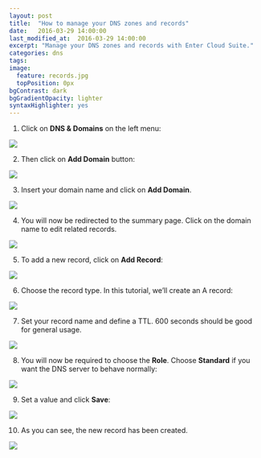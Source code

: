 ```yaml
---
layout: post
title:  "How to manage your DNS zones and records"
date:   2016-03-29 14:00:00
last_modified_at:  2016-03-29 14:00:00
excerpt: "Manage your DNS zones and records with Enter Cloud Suite."
categories: dns
tags:
image:
  feature: records.jpg
  topPosition: 0px
bgContrast: dark
bgGradientOpacity: lighter
syntaxHighlighter: yes
---
```

1. Click on **DNS & Domains** on the left menu:
<img class="responsive-guide-img" src="{{ site.baseurl_posts_img }}ecs-dns-records-01.png">

2. Then click on **Add Domain** button:
<img class="responsive-guide-img" src="{{ site.baseurl_posts_img }}ecs-dns-records-02.png">

3. Insert your domain name and click on **Add Domain**.
<img class="responsive-guide-img" src="{{ site.baseurl_posts_img }}ecs-dns-records-03.png">

4. You will now be redirected to the summary page. Click on the domain name to edit related records.
<img class="responsive-guide-img" src="{{ site.baseurl_posts_img }}ecs-dns-records-04.png">

5. To add a new record, click on **Add Record**:
<img class="responsive-guide-img" src="{{ site.baseurl_posts_img }}ecs-dns-records-05.png">

6. Choose the record type. In this tutorial, we’ll create an A record:
<img class="responsive-guide-img" src="{{ site.baseurl_posts_img }}ecs-dns-records-06.png">

7. Set your record name and define a TTL. 600 seconds should be good for general usage.
<img class="responsive-guide-img" src="{{ site.baseurl_posts_img }}ecs-dns-records-07.png">

8. You will now be required to choose the **Role**. Choose **Standard** if you want the DNS server to behave normally:
<img class="responsive-guide-img" src="{{ site.baseurl_posts_img }}ecs-dns-records-08.png">

9. Set a value and click **Save**:
<img class="responsive-guide-img" src="{{ site.baseurl_posts_img }}ecs-dns-records-09.png">

10. As you can see, the new record has been created.
<img class="responsive-guide-img" src="{{ site.baseurl_posts_img }}ecs-dns-records-10.png">